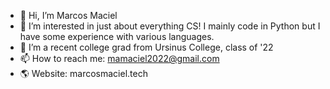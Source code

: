 - 👋 Hi, I’m Marcos Maciel
- 👀 I’m interested in just about everything CS! I mainly code in Python but I have some experience with various languages.
- 🌱 I’m a recent college grad from Ursinus College, class of '22
- 📫 How to reach me: mamaciel2022@gmail.com
- 🌎 Website: marcosmaciel.tech

<!---
mamaciel/mamaciel is a ✨ special ✨ repository because its `README.md` (this file) appears on your GitHub profile.
You can click the Preview link to take a look at your changes.
--->

